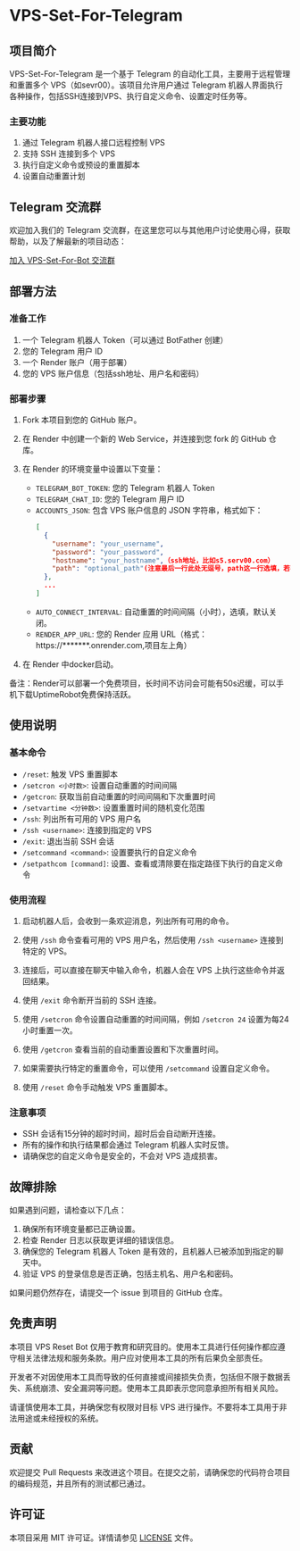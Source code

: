 # VPS-Set-For-Telegram

## 项目简介

VPS-Set-For-Telegram 是一个基于 Telegram 的自动化工具，主要用于远程管理和重置多个 VPS（如sevr00）。该项目允许用户通过 Telegram 机器人界面执行各种操作，包括SSH连接到VPS、执行自定义命令、设置定时任务等。

### 主要功能

1. 通过 Telegram 机器人接口远程控制 VPS
2. 支持 SSH 连接到多个 VPS
3. 执行自定义命令或预设的重置脚本
4. 设置自动重置计划

## Telegram 交流群

欢迎加入我们的 Telegram 交流群，在这里您可以与其他用户讨论使用心得，获取帮助，以及了解最新的项目动态：

[加入 VPS-Set-For-Bot 交流群](https://t.me/+WIX6H-944HQzZmQ9)

## 部署方法

### 准备工作

1. 一个 Telegram 机器人 Token（可以通过 BotFather 创建）
2. 您的 Telegram 用户 ID 
3. 一个 Render 账户（用于部署）
4. 您的 VPS 账户信息（包括ssh地址、用户名和密码）

### 部署步骤

1. Fork 本项目到您的 GitHub 账户。

2. 在 Render 中创建一个新的 Web Service，并连接到您 fork 的 GitHub 仓库。

3. 在 Render 的环境变量中设置以下变量：
   - `TELEGRAM_BOT_TOKEN`: 您的 Telegram 机器人 Token
   - `TELEGRAM_CHAT_ID`: 您的 Telegram 用户 ID 
   - `ACCOUNTS_JSON`: 包含 VPS 账户信息的 JSON 字符串，格式如下：
     ```json
     [
       {
         "username": "your_username",
         "password": "your_password",
         "hostname": "your_hostname",（ssh地址，比如s5.serv00.com）
         "path": "optional_path"(注意最后一行此处无逗号，path这一行选填，若不设置且setpathcom已设置，会跳过path执行setcommand命令)
       },
       ...
     ]
     ```
   - `AUTO_CONNECT_INTERVAL`: 自动重置的时间间隔（小时），选填，默认关闭。
   - `RENDER_APP_URL`: 您的 Render 应用 URL（格式：https://*******.onrender.com,项目左上角）

4. 在 Render 中docker启动。

备注：Render可以部署一个免费项目，长时间不访问会可能有50s迟缓，可以手机下载UptimeRobot免费保持活跃。

## 使用说明

### 基本命令

- `/reset`: 触发 VPS 重置脚本
- `/setcron <小时数>`: 设置自动重置的时间间隔
- `/getcron`: 获取当前自动重置的时间间隔和下次重置时间
- `/setvartime <分钟数>`: 设置重置时间的随机变化范围
- `/ssh`: 列出所有可用的 VPS 用户名
- `/ssh <username>`: 连接到指定的 VPS
- `/exit`: 退出当前 SSH 会话
- `/setcommand <command>`: 设置要执行的自定义命令
- `/setpathcom [command]`: 设置、查看或清除要在指定路径下执行的自定义命令

### 使用流程

1. 启动机器人后，会收到一条欢迎消息，列出所有可用的命令。

2. 使用 `/ssh` 命令查看可用的 VPS 用户名，然后使用 `/ssh <username>` 连接到特定的 VPS。

3. 连接后，可以直接在聊天中输入命令，机器人会在 VPS 上执行这些命令并返回结果。

4. 使用 `/exit` 命令断开当前的 SSH 连接。

5. 使用 `/setcron` 命令设置自动重置的时间间隔，例如 `/setcron 24` 设置为每24小时重置一次。

6. 使用 `/getcron` 查看当前的自动重置设置和下次重置时间。

7. 如果需要执行特定的重置命令，可以使用 `/setcommand` 设置自定义命令。

8. 使用 `/reset` 命令手动触发 VPS 重置脚本。

### 注意事项

- SSH 会话有15分钟的超时时间，超时后会自动断开连接。
- 所有的操作和执行结果都会通过 Telegram 机器人实时反馈。
- 请确保您的自定义命令是安全的，不会对 VPS 造成损害。

## 故障排除

如果遇到问题，请检查以下几点：

1. 确保所有环境变量都已正确设置。
2. 检查 Render 日志以获取更详细的错误信息。
3. 确保您的 Telegram 机器人 Token 是有效的，且机器人已被添加到指定的聊天中。
4. 验证 VPS 的登录信息是否正确，包括主机名、用户名和密码。

如果问题仍然存在，请提交一个 issue 到项目的 GitHub 仓库。

## 免责声明

本项目 VPS Reset Bot 仅用于教育和研究目的。使用本工具进行任何操作都应遵守相关法律法规和服务条款。用户应对使用本工具的所有后果负全部责任。

开发者不对因使用本工具而导致的任何直接或间接损失负责，包括但不限于数据丢失、系统崩溃、安全漏洞等问题。使用本工具即表示您同意承担所有相关风险。

请谨慎使用本工具，并确保您有权限对目标 VPS 进行操作。不要将本工具用于非法用途或未经授权的系统。

## 贡献

欢迎提交 Pull Requests 来改进这个项目。在提交之前，请确保您的代码符合项目的编码规范，并且所有的测试都已通过。

## 许可证

本项目采用 MIT 许可证。详情请参见 [LICENSE](LICENSE) 文件。

